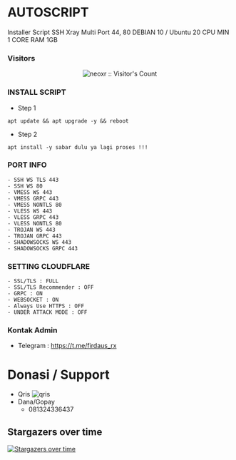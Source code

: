 # AUTOSCRIPT
Installer Script SSH Xray Multi Port 44, 80
DEBIAN 10 / Ubuntu 20
CPU MIN 1 CORE
RAM 1GB


### Visitors
<p align="center"><img src="https://profile-counter.glitch.me/firdaus-rx/count.svg" alt="neoxr :: Visitor's Count" /></p>


### INSTALL SCRIPT
- Step 1
```
apt update && apt upgrade -y && reboot
```
- Step 2
```
apt install -y sabar dulu ya lagi proses !!!
```

### PORT INFO
```
- SSH WS TLS 443
- SSH WS 80
- VMESS WS 443
- VMESS GRPC 443
- VMESS NONTLS 80
- VLESS WS 443
- VLESS GRPC 443
- VLESS NONTLS 80
- TROJAN WS 443
- TROJAN GRPC 443
- SHADOWSOCKS WS 443
- SHADOWSOCKS GRPC 443
```

### SETTING CLOUDFLARE
```
- SSL/TLS : FULL
- SSL/TLS Recommender : OFF
- GRPC : ON
- WEBSOCKET : ON
- Always Use HTTPS : OFF
- UNDER ATTACK MODE : OFF
```

### Kontak Admin
- Telegram : https://t.me/firdaus_rx


# Donasi / Support
- Qris
![qris](https://github.com/firdaus-rx/autoscript/blob/main/img/qris.jpg?raw=true)
- Dana/Gopay
  - 081324336437

## Stargazers over time

[![Stargazers over time](https://starchart.cc/firdaus-rx/AutoScriptXray.svg)](https://starchart.cc/firdaus-rx/autoscript)
